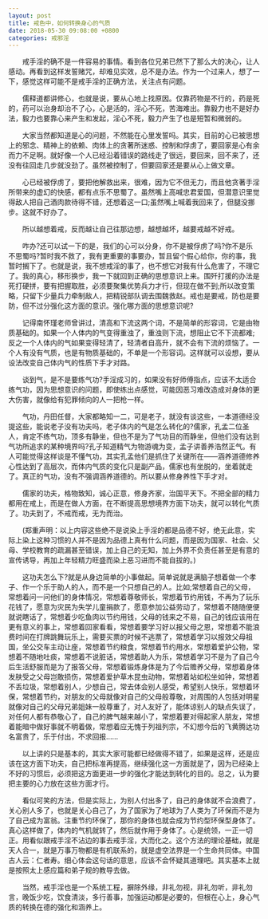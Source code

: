 ```yaml
---
layout: post
title: 戒色中，如何转换身心的气质
date: 2018-05-30 09:08:00 +0800
categories: 戒邪淫
---
```


　　戒手淫的确不是一件容易的事情。看到各位兄弟已然下了那么大的决心，让人感动。再看到这样发誓赌咒，却难见实效，总不是办法。作为一个过来人，想了一下，感觉这样可能不是戒手淫的正确方法，关注点有问题。
　　儒释道都讲修心，也就是说，要从心地上找原因。仅靠药物是不行的，药是死的，药可以治身却治不了心，心是活的，淫心不死，苦海难出。靠毅力也不是好办法，毅力也要靠心来产生和发起，淫心不死，毅力产生了也是短暂和微弱的。
　　大家当然都知道是心的问题，不然能在心里发誓吗。其实，目前的心已被思想上的邪念、精神上的依赖、肉体上的贪著所迷惑、控制和俘虏了，要回家是心有余而力不足啊。就好像一个人已经沿着错误的路线走了很远，要回来，回不来了，还没有往回走几步就没劲了。虽然被控制了，但要回家还是要从心上做文章。
　　心已经被俘虏了，要把他解救出来，很难，因为它不但无力，而且他贪著手淫所带来的虚幻的快感，都有点乐不思蜀了。虽然嘴上高喊忠君爱国，但潜意识里觉得敌人把自己酒肉款待得不错，还想着这一口;虽然嘴上喊着我回来了，但腿没挪步。这就不好办了。
　　所以越想着戒，反而越让自己往那边想，越想越坏，越要戒越不好戒。
　　咋办?还可以试一下的是，我们的心可以分身，你不是被俘虏了吗?你不是乐不思蜀吗?暂时我不救了，我有更重要的事要办，暂且留个假心给你，你的事，我暂时搁下了。也就是说，我不想戒淫的事了，也不想它对我有什么危害了，不理它了。我的真心，移形换步，我一下就回到正确的思想意识上来。围歼打援的办法是死打硬拼，要有把握取胜，必须要聚集优势兵力才行，但现在做不到;所以改变策略，只留下少量兵力牵制敌人，把精锐部队调去围魏救赵。戒也是要戒，防也是要防，但不过分强化这方面的意识。强化哪方面的思想意识呢?
　　记得南怀瑾老师曾讲过，清高和下流这两个词，不是简单的形容词，它是由物质基础的。如果一个人体内的气变得重浊了，重浊则下流，想阻止它不下流都难;反之一个人体内的气如果变得轻清了，轻清者自高升，就不会有下流的烦恼了。一个人有没有气质，也是有物质基础的，不单是一个形容词。这样就可以设想，要从设法改变自己体内气的性质下手才对路。
　　谈到气，是不是要练气功?手淫成习的，如果没有好师傅指点，应该不太适合练气功，因为思想意识的问题，即使练出点感觉，可能因恶习难改造成对身体的更大伤害，就像给有犯罪倾向的人一把枪一样。
　　气功，丹田任督，大家都略知一二，可是老子，就没有谈这些，一本道德经没提这些，能说老子没有功夫吗，老子体内的气是怎么转化的?儒家，孔孟二位圣人，肯定不练气功，顶多有静坐，但也不是为了气功目的而静坐，但他们没有达到气功所追求的某种境界吗?孔子知道精气为物游魂为变，孟子讲善养浩然正气。有人可能觉得这样谈是不懂气功，其实孔孟他们是抓住了关键所在——涵养道德修养心性达到了高层次，而体内气质的变化只是副产品，儒家也有坐脱的，坐着就走了。真正的气功，没有不强调涵养道德的。所以要从修身养性下手才对。
　　儒家的功夫，格物致知，诚心正意，修身齐家，治国平天下。不把全部的精力都用在戒上，而是在做人方面，在不断提高思想境界方面下功夫，就可以转化气质了。功夫到了，不戒而戒，无为而治。
　　(郑重声明：以上内容这些绝不是说染上手淫的都是品德不好，绝无此意，实际上染上这种习惯的人并不是因为品德上真有什么问题，而是因为国家、社会、父母、学校教育的疏漏甚至错误，加上自己的无知，加上外界不负责任甚至是有意的宣传诱导，再加上年轻精力旺盛而染上恶习进而不能自拔的。)
　　这功夫怎么下?就是从身边简单的小事做起。简单说就是满脑子想着做一个孝子、作一个乐于助人的人，而不是一个只想自己的人。比如;常想着自己的父母，常想着问一问他们的身体情况，常想着尊敬师长，常想着节约用钱，不再为了玩乐花钱了，愿意为灾民为失学儿童捐款了，愿意参加公益劳动了，常想着不随随便便就说瞎话了，常想着少吃鱼肉以节约用钱，父母的钱来之不易，自己的钱应该用在更有意义的事上，常想着回家看看，常想着要学习好以报父母之恩，常想着不能浪费时间在打牌跳舞玩乐上，需要买票的时候不逃票了，常想着学习以报效父母祖国，坐公交车主动让座，常想着节约粮食，常想着节约用水，常想着爱护公物，常想着不随地吐痰，常想着不说脏话，常想着助人为乐，常想着学习不是为了自己今后生活舒服而是为了报答父母，常想着锻炼身体是为了今后赡养父母，常想着身体发肤受之父母岂敢损伤，常想着爱护草木昆虫动物，常想着站如松坐如钟，常想着不丢垃圾，常想着别人，少想自己，常去体会别人感受，希望别人快乐，常想着环保，常想着节约，对朋友的父母就像对自己的父母般尊敬，对周围的人包括对明星就像对自己的父母兄弟姐妹一般尊重了，对人友好了，能体谅别人的缺点失误了，对任何人都有恭敬心了，自己的脾气越来越小了，常想着要对得起家人朋友，常想着能暗中做好事就不明着做，常想着应无愧于列祖列宗，不幻想今后的飞黄腾达功名富贵了，乐于付出，不求回报……
　　以上讲的只是基本的，其实大家可能都已经做得不错了，如果是这样，还是应该在这方面下功夫，自己把标准再提高，继续强化这一方面就是了，因为已经染上不好的习惯后，必须把这方面更进一步的强化才能达到转化的目的。总之，认为要把主要的心力放在这些方面才行。
　　看似可笑的方法，但是实际上，为别人付出多了，自己的身体就不会浪费了，关心别人多了，也就是关心自己了，为了国家为了地球为了人类为了环保而不是为了自己成为富翁。注重节约环保了，那你的身体也就会成为节约型环保型身体了。真心这样做了，体内的气机就转了，然后就作用于身体了。心是统领，一正一切正。用看似跟戒手淫不沾边的事去戒手淫，大而化之。这个方法的理论基础，就是天人合一，就是万事万物都是有机联系的，就是虚空法界是一个生命共同体。中国古人云：仁者寿。细心体会这句话的意思，应该不会怀疑其道理吧。其实基本上就是按照太上感应篇和弟子规的教导去做。
　　当然，戒手淫也是一个系统工程，摒除外缘，非礼勿视，非礼勿听，非礼勿言，晚饭少吃，饮食清淡，多行善事，加强运动都是必要的，但根在心上，身心气质的转换在德的强化和涵养上。